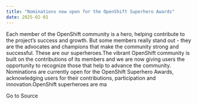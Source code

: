 ```yaml
---
title: "Nominations now open for the OpenShift Superhero Awards"
date: 2025-02-01
---
```


Each member of the OpenShift community is a hero, helping contribute to the project’s success and growth. But some members really stand out - they are the advocates and champions that make the community strong and successful. These are our superheroes.The vibrant OpenShift community is built on the contributions of its members and we are now giving users the opportunity to recognize those that help to advance the community. Nominations are currently open for the OpenShift Superhero Awards, acknowledging users for their contributions, participation and innovation.OpenShift superheroes are ma

Go to Source
